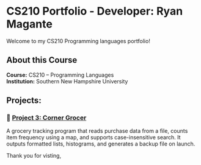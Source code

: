 # CS210 Portfolio - Developer: Ryan Magante

Welcome to my CS210 Programming languages portfolio!


## About this Course
**Course:** CS210 – Programming Languages  
**Institution:** Southern New Hampshire University  

## Projects:

### 🔹 [Project 3: Corner Grocer](./project3-cornergrocer/) 
A grocery tracking program that reads purchase data from a file, counts item frequency using a map, and supports case-insensitive search. It outputs formatted lists, histograms, and generates a backup file on launch.


Thank you for visting, 
